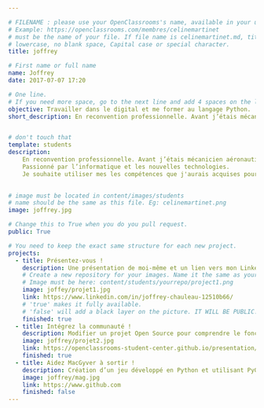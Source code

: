 ```yaml
---

# FILENAME : please use your OpenClassrooms's name, available in your url.
# Example: https://openclassrooms.com/membres/celinemartinet
# must be the name of your file. If file name is celinemartinet.md, title is celinemartinet.
# lowercase, no blank space, Capital case or special character.
title: joffrey

# First name or full name
name: Joffrey
date: 2017-07-07 17:20

# One line.
# If you need more space, go to the next line and add 4 spaces on the left, as in 'description'.
objective: Travailler dans le digital et me former au langage Python.
short_description: En reconvention professionnelle. Avant j’étais mécanicien aéronautique, j'aime les technologies web 


# don't touch that
template: students
description:
    En reconvention professionnelle. Avant j’étais mécanicien aéronautique. 
    Passionné par l’informatique et les nouvelles technologies.
    Je souhaite utiliser mes les compétences que j'aurais acquises pour travailler dans une entreprise innovante.
     

# image must be located in content/images/students
# name should be the same as this file. Eg: celinemartinet.png
image: joffrey.jpg

# Change this to True when you do you pull request.
public: True

# You need to keep the exact same structure for each new project.
projects:
  - title: Présentez-vous !
    description: Une présentation de moi-même et un lien vers mon LinkedIn.
    # Create a new repository for your images. Name it the same as your nickname and profile picture.
    # Image must be here: content/students/yourrepo/project1.png
    image: joffey/projet1.jpg
    link: https://www.linkedin.com/in/joffrey-chauleau-12510b66/
    # 'true' makes it fully available.
    # 'false' will add a black layer on the picture. IT WILL BE PUBLIC!
    finished: true
  - title: Intégrez la communauté !
    description: Modifier un projet Open Source pour comprendre le fonctionnement de Git, de Github et des pull requests. 
    image: joffrey/projet2.jpg
    link: https://openclassrooms-student-center.github.io/presentation/students/ratus.html
    finished: true
  - title: Aidez MacGyver à sortir !
    description: Création d’un jeu développé en Python et utilisant PyGame.
    image: joffrey/mag.jpg
    link: https://www.github.com
    finished: false
---
```

